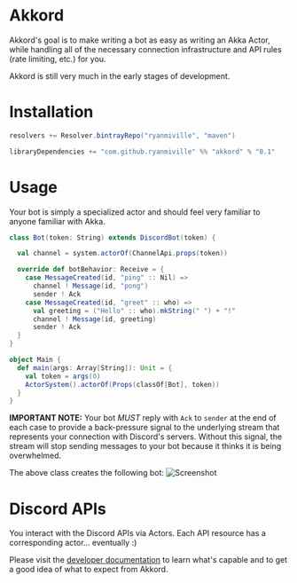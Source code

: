 # Akkord
Akkord's goal is to make writing a bot as easy as writing an Akka Actor, while handling all of the necessary connection infrastructure and API rules (rate limiting, etc.) for you.

Akkord is still very much in the early stages of development.

# Installation
```scala
resolvers += Resolver.bintrayRepo("ryanmiville", "maven")

libraryDependencies += "com.github.ryanmiville" %% "akkord" % "0.1"
```

# Usage
Your bot is simply a specialized actor and should feel very familiar to anyone familiar with Akka.
```scala
class Bot(token: String) extends DiscordBot(token) {

  val channel = system.actorOf(ChannelApi.props(token))

  override def botBehavior: Receive = {
    case MessageCreated(id, "ping" :: Nil) =>
      channel ! Message(id, "pong")
      sender ! Ack
    case MessageCreated(id, "greet" :: who) =>
      val greeting = ("Hello" :: who).mkString(" ") + "!"
      channel ! Message(id, greeting)
      sender ! Ack
  }
}

object Main {
  def main(args: Array[String]): Unit = {
    val token = args(0)
    ActorSystem().actorOf(Props(classOf[Bot], token))
  }
}
```
**IMPORTANT NOTE:** Your bot _MUST_ reply with `Ack` to `sender` at the end of each case to provide a back-pressure signal to the underlying stream that represents your connection with Discord's servers. Without this signal, the stream will stop sending messages to your bot because it thinks it is being overwhelmed.

The above class creates the following bot:
![Screenshot](https://user-images.githubusercontent.com/2359050/28999933-e2e703f6-7a28-11e7-8e92-11445b1ce8f4.png)

# Discord APIs
You interact with the Discord APIs via Actors. Each API resource has a corresponding actor... eventually :)

Please visit the [developer documentation](https://discordapp.com/developers/docs/intro) to learn what's capable and to get a good idea of what to expect from Akkord.
